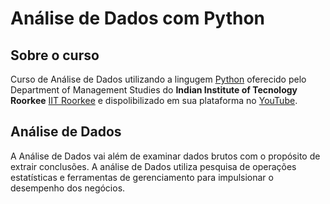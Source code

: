 # Análise de Dados com Python

## Sobre o curso

Curso de Análise de Dados utilizando a lingugem [Python](https://www.python.org/) oferecido pelo Department of Management Studies do **Indian Institute of Tecnology Roorkee** [IIT Roorkee](https://www.iitr.ac.in/) e dispolibilizado em sua plataforma no [YouTube](https://www.youtube.com/watch?v=4SJ7bEILPJk&list=PLLy_2iUCG87CNafffzNZPVa9rW-QmOmEv).

## Análise de Dados

A Análise de Dados vai além de examinar dados brutos com o propósito de extrair conclusões. A análise de Dados utiliza pesquisa de operações estatísticas e ferramentas de gerenciamento para impulsionar o desempenho dos negócios.